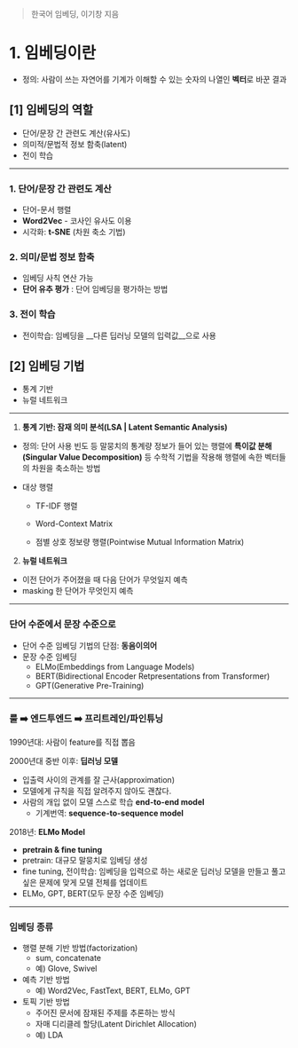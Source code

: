 > 한국어 임베딩, 이기창 지음

# 1. 임베딩이란

- 정의: 사람이 쓰는 자연어를 기계가 이해할 수 있는 숫자의 나열인 **벡터**로 바꾼 결과



## [1] 임베딩의 역할

- 단어/문장 간 관련도 계산(유사도)
- 의미적/문법적 정보 함축(latent)
- 전이 학습

---

### 1. 단어/문장 간 관련도 계산

- 단어-문서 행렬
- __Word2Vec__ - 코사인 유사도 이용
- 시각화: __t-SNE__ (차원 축소 기법)



### 2. 의미/문법 정보 함축

- 임베딩 사칙 연산 가능
- __단어 유추 평가__ : 단어 임베딩을 평가하는 방법



### 3. 전이 학습

- 전이학습: 임베딩을 __다른 딥러닝 모델의 입력값__으로 사용



## [2] 임베딩 기법

- 통계 기반
- 뉴럴 네트워크

---

1. __통계 기반: 잠재 의미 분석(LSA | Latent Semantic Analysis)__

- 정의: 단어 사용 빈도 등 말뭉치의 통계량 정보가 들어 있는 행렬에 __특이값 분해(Singular Value Decomposition)__ 등 수학적 기법을 작용해 행렬에 속한 벡터들의 차원을 축소하는 방법

- 대상 행렬

  - TF-IDF 행렬

  - Word-Context Matrix

  - 점별 상호 정보량 행렬(Pointwise Mutual Information Matrix)



2. __뉴럴 네트워크__

- 이전 단어가 주어졌을 때 다음 단어가 무엇일지 예측
- masking 한 단어가 무엇인지 예측

---

### 단어 수준에서 문장 수준으로

- 단어 수준 임베딩 기법의 단점: __동음이의어__
- 문장 수준 임베딩
  - ELMo(Embeddings from Language Models)
  - BERT(Bidirectional Encoder Retpresentations from Transformer)
  - GPT(Generative Pre-Training)

---

### 룰 :arrow_right: 엔드투엔드 :arrow_right: 프리트레인/파인튜닝

1990년대: 사람이 feature를 직접 뽑음

2000년대 중반 이후: __딥러닝 모델__

- 입출력 사이의 관계를 잘 근사(approximation)
- 모델에게 규칙을 직접 알려주지 않아도 괜찮다.
- 사람의 개입 없이 모델 스스로 학습 __end-to-end model__
  - 기계번역: __sequence-to-sequence model__

2018년: __ELMo Model__

- __pretrain & fine tuning__
- pretrain: 대규모 말뭉치로 임베딩 생성
- fine tuning, 전이학습: 임베딩을 입력으로 하는 새로운 딥러닝 모델을 만들고 풀고 싶은 문제에 맞게 모델 전체를 업데이트
- ELMo, GPT, BERT(모두 문장 수준 임베딩)

___

### 임베딩 종류

- 행렬 분해 기반 방법(factorization)
  - sum,  concatenate
  - 예) Glove, Swivel
- 예측 기반 방법
  - 예) Word2Vec, FastText, BERT, ELMo, GPT
- 토픽 기반 방법
  - 주어진 문서에 잠재된 주제를 추론하는 방식
  - 자매 디리클레 할당(Latent Dirichlet Allocation)
  - 예) LDA
